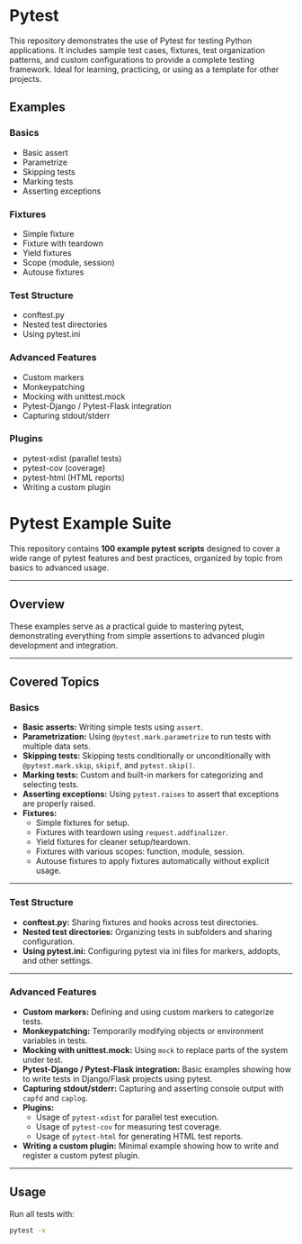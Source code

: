 # Pytest
This repository demonstrates the use of Pytest for testing Python applications. It includes sample test cases, fixtures, test organization patterns, and custom configurations to provide a complete testing framework. Ideal for learning, practicing, or using as a template for other projects.


##  Examples

###  Basics
-  Basic assert
-  Parametrize
-  Skipping tests
-  Marking tests
-  Asserting exceptions

###  Fixtures
-  Simple fixture
-  Fixture with teardown
-  Yield fixtures
-  Scope (module, session)
-  Autouse fixtures

### Test Structure
-  conftest.py
-  Nested test directories
-  Using pytest.ini

###  Advanced Features
-  Custom markers
-  Monkeypatching
-  Mocking with unittest.mock
-  Pytest-Django / Pytest-Flask integration
-  Capturing stdout/stderr

###  Plugins
-  pytest-xdist (parallel tests)
-  pytest-cov (coverage)
-  pytest-html (HTML reports)
-  Writing a custom plugin


# Pytest Example Suite

This repository contains **100 example pytest scripts** designed to cover a wide range of pytest features and best practices, organized by topic from basics to advanced usage.

---

## Overview

These examples serve as a practical guide to mastering pytest, demonstrating everything from simple assertions to advanced plugin development and integration.

---

## Covered Topics

### Basics

- **Basic asserts:** Writing simple tests using `assert`.
- **Parametrization:** Using `@pytest.mark.parametrize` to run tests with multiple data sets.
- **Skipping tests:** Skipping tests conditionally or unconditionally with `@pytest.mark.skip`, `skipif`, and `pytest.skip()`.
- **Marking tests:** Custom and built-in markers for categorizing and selecting tests.
- **Asserting exceptions:** Using `pytest.raises` to assert that exceptions are properly raised.
- **Fixtures:**
  - Simple fixtures for setup.
  - Fixtures with teardown using `request.addfinalizer`.
  - Yield fixtures for cleaner setup/teardown.
  - Fixtures with various scopes: function, module, session.
  - Autouse fixtures to apply fixtures automatically without explicit usage.

---

### Test Structure

- **conftest.py:** Sharing fixtures and hooks across test directories.
- **Nested test directories:** Organizing tests in subfolders and sharing configuration.
- **Using pytest.ini:** Configuring pytest via ini files for markers, addopts, and other settings.

---

### Advanced Features

- **Custom markers:** Defining and using custom markers to categorize tests.
- **Monkeypatching:** Temporarily modifying objects or environment variables in tests.
- **Mocking with unittest.mock:** Using `mock` to replace parts of the system under test.
- **Pytest-Django / Pytest-Flask integration:** Basic examples showing how to write tests in Django/Flask projects using pytest.
- **Capturing stdout/stderr:** Capturing and asserting console output with `capfd` and `caplog`.
- **Plugins:**
  - Usage of `pytest-xdist` for parallel test execution.
  - Usage of `pytest-cov` for measuring test coverage.
  - Usage of `pytest-html` for generating HTML test reports.
- **Writing a custom plugin:** Minimal example showing how to write and register a custom pytest plugin.

---

## Usage

Run all tests with:

```bash
pytest -v



